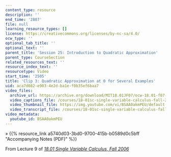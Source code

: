 ```yaml
---
content_type: resource
description: ''
end_time: '2807'
file: null
learning_resource_types: []
license: https://creativecommons.org/licenses/by-nc-sa/4.0/
ocw_type: ''
optional_tab_title: ''
optional_text: ''
parent_title: 'Session 25: Introduction to Quadratic Approximation'
parent_type: CourseSection
related_resources_text: ''
resource_index_text: ''
resourcetype: Video
start_time: '2505'
title: 'Clip 3: Quadratic Approximation at 0 for Several Examples'
uid: aca7d082-e903-4e2d-ba1e-f0b35ef6baa7
video_files:
  archive_url: https://archive.org/download/MIT18.01JF07/ocw-18.01-f07-lec09_300k.mp4
  video_captions_file: /courses/18-01sc-single-variable-calculus-fall-2010/7688e98c8a1d5d3385bcf794fa5b453e_BSAA0akmPEU.vtt
  video_thumbnail_file: https://img.youtube.com/vi/BSAA0akmPEU/default.jpg
  video_transcript_file: /courses/18-01sc-single-variable-calculus-fall-2010/5b6202679924ce8c3dc05da191889d87_BSAA0akmPEU.pdf
video_metadata:
  youtube_id: BSAA0akmPEU
---
```


» {{% resource_link a5740d03-3bd0-9700-415b-b0589d0c5bff "Accompanying Notes (PDF)" %}}

From Lecture 9 of [_18.01 Single Variable Calculus, Fall 2006_](/courses/18-01-single-variable-calculus-fall-2006/video_galleries/video-lectures)

